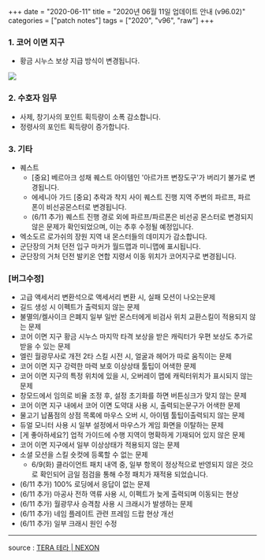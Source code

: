 +++
date = "2020-06-11"
title = "2020년 06월 11일 업데이트 안내 (v96.02)"
categories = ["patch notes"]
tags = ["2020", "v96", "raw"]
+++

### 1. 코어 이면 지구
- 황금 시누스 보상 지급 방식이 변경됩니다.

![](https://seraphinush-gaming.github.io/mysterium/images/patch-notes/v96-02_1.png)
 
### 2. 수호자 임무
- 사제, 창기사의 포인트 획득량이 소폭 감소합니다.
- 정령사의 포인트 획득량이 증가합니다.
 
### 3. 기타
- 퀘스트
  - [중요] 베르아크 성채 퀘스트 아이템인 '아르가프 변장도구'가 버리기 불가로 변경됩니다.
  - 에세니아 가드 [중요] 추락과 착지 사이 퀘스트 진행 지역 주변의 파르프, 파르폰이 비선공몬스터로 변경됩니다.
  - (6/11 추가) 퀘스트 진행 경로 외에 파르프/파르폰은 비선공 몬스터로 변경되지 않은 문제가 확인되었으며, 이는 추후 수정될 예정입니다.
- 엑소도르 로가쉬의 장원 지역 내 몬스터들의 데미지가 감소합니다.
- 군단장의 거처 던전 입구 마커가 월드맵과 미니맵에 표시됩니다.
- 군단장의 거처 던전 발키온 연합 지령서 이동 위치가 코어지구로 변경됩니다.
 
### [버그수정]
- 고급 액세서리 변환석으로 액세서리 변환 시, 실패 모션이 나오는문제
- 길드 생성 시 이펙트가 출력되지 않는 문제
- 불멸의/켈사이크 은폐지 일부 일반 몬스터에게 비검사 위치 교환스킬이 적용되지 않는 문제
- 코어 이면 지구 황금 시누스 마지막 타격 보상을 받은 캐릭터가 우편 보상도 추가로 받을 수 있는 문제
- 엘린 월광무사로 개전 2타 스킬 시전 시, 얼굴과 헤어가 따로 움직이는 문제
- 코어 이면 지구 강력한 마력 보호 이상상태 툴팁이 어색한 문제
- 코어 이면 지구의 특정 위치에 있을 시, 오버레이 맵에 캐릭터위치가 표시되지 않는 문제
- 창모드에서 임의로 비율 조정 후, 설정 초기화를 하면 버튼싱크가 맞지 않는 문제
- 코어 이면 지구 내에서 코어 이면 도약대 사용 시, 출력되는문구가 어색한 문제
- 물고기 납품점의 상점 목록에 마우스 오버 시, 아이템 툴팁이출력되지 않는 문제
- 듀얼 모니터 사용 시 일부 설정에서 마우스가 게임 화면을 이탈하는 문제
- [게 좋아하세요?] 업적 가이드에 수행 지역이 명확하게 기재되어 있지 않은 문제
- 코어 이면 지구에서 일부 이상상태가 적용되지 않는 문제
- 소셜 모션을 스킬 숏컷에 등록할 수 없는 문제
  - 6/9(화) 클라이언트 패치 내역 중, 일부 항목이 정상적으로 반영되지 않은 것으로 확인되어 금일 점검을 통해 수정 패치가 재적용 되었습니다.
- (6/11 추가) 100% 로딩에서 응답이 없는 문제
- (6/11 추가) 마공사 전하 역류 사용 시, 이펙트가 늦게 출력되며 이동되는 현상
- (6/11 추가) 월광무사 승격참 사용 시 크래시가 발생하는 문제
- (6/11 추가) 네임 플레이트 관련 프레임 드랍 현상 개선
- (6/11 추가) 일부 크래시 원인 수정

----

source : [TERA 테라 | NEXON](http://tera.nexon.com/news/update/view.aspx?n4articlesn=441)
